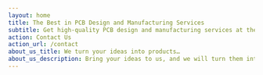 ```yaml
---
layout: home
title: The Best in PCB Design and Manufacturing Services
subtitle: Get high-quality PCB design and manufacturing services at the most competitive prices with PCBCrew. We have decades of experience and expertise. Contact us today to learn more!
action: Contact Us
action_url: /contact
about_us_title: We turn your ideas into products…
about_us_description: Bring your ideas to us, and we will turn them into reality. PCBs often have a steep learning curve, but PCB Crew makes it easy. We carefully analyze your design and use our expertise to develop the ideal PCB that meets both your needs and budget. Since we’re not limited by factories or stock, our flexibility and commitment to quality allow us to choose the best factories for your unique product so that we can create the ideal PCB solution for you. So what are you waiting for? Join the ever-growing list of satisfied customers who have chosen us as their PCB design and manufacturing partner today!
---
```

